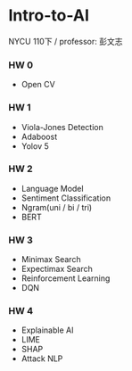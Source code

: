 # Intro-to-AI
NYCU 110下 / professor: 彭文志

### HW 0
- Open CV

### HW 1
- Viola-Jones Detection
- Adaboost
- Yolov 5

### HW 2
- Language Model
- Sentiment Classification
- Ngram(uni / bi / tri)
- BERT

### HW 3
- Minimax Search
- Expectimax Search
- Reinforcement Learning
- DQN

### HW 4
- Explainable AI
- LIME
- SHAP
- Attack NLP


